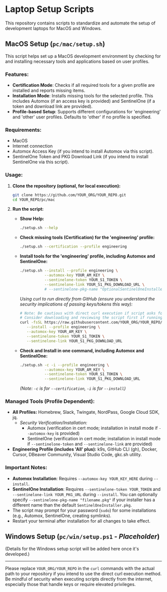 # Laptop Setup Scripts

This repository contains scripts to standardize and automate the setup of development laptops for MacOS and Windows.

## MacOS Setup (`pc/mac/setup.sh`)

This script helps set up a MacOS development environment by checking for and installing necessary tools and applications based on user profiles.

### Features:

*   **Certification Mode**: Checks if all required tools for a given profile are installed and reports missing items.
*   **Installation Mode**: Installs missing tools for the selected profile. This includes Automox (if an access key is provided) and SentinelOne (if a token and download link are provided).
*   **Profile-based Setup**: Supports different configurations for 'engineering' and 'other' user profiles. Defaults to 'other' if no profile is specified.

### Requirements:

*   MacOS
*   Internet connection
*   Automox Access Key (if you intend to install Automox via this script).
*   SentinelOne Token and PKG Download Link (if you intend to install SentinelOne via this script).

### Usage:

1.  **Clone the repository (optional, for local execution):**
    ```bash
    git clone https://github.com/YOUR_ORG/YOUR_REPO.git
    cd YOUR_REPO/pc/mac
    ```

2.  **Run the script:**

    *   **Show Help:**
        ```bash
        ./setup.sh --help
        ```

    *   **Check missing tools (Certification) for the 'engineering' profile:**
        ```bash
        ./setup.sh --certification --profile engineering
        ```

    *   **Install tools for the 'engineering' profile, including Automox and SentinelOne:**
        ```bash
        ./setup.sh --install --profile engineering \
                   --automox-key YOUR_AM_KEY \
                   --sentinelone-token YOUR_S1_TOKEN \
                   --sentinelone-link YOUR_S1_PKG_DOWNLOAD_URL \
                   # --sentinelone-pkg-name "OptionalSentinelOneInstaller.pkg"
        ```
        *Using curl to run directly from GitHub (ensure you understand the security implications of passing keys/tokens this way):*
        ```bash
        # Note: Be cautious with direct curl execution if script asks for sudo or handles sensitive keys/tokens.
        # Consider downloading and reviewing the script first if running with installation or keys/tokens.
        curl -fsSL https://raw.githubusercontent.com/YOUR_ORG/YOUR_REPO/main/pc/mac/setup.sh | bash -s -- \
           --install --profile engineering \
           --automox-key YOUR_AM_KEY \
           --sentinelone-token YOUR_S1_TOKEN \
           --sentinelone-link YOUR_S1_PKG_DOWNLOAD_URL
        ```

    *   **Check and Install in one command, including Automox and SentinelOne:**
        ```bash
        ./setup.sh -c -i --profile engineering \
                   --automox-key YOUR_AM_KEY \
                   --sentinelone-token YOUR_S1_TOKEN \
                   --sentinelone-link YOUR_S1_PKG_DOWNLOAD_URL
        ```
        *(Note: `-c` is for `--certification`, `-i` is for `--install`)*

### Managed Tools (Profile Dependent):

*   **All Profiles:** Homebrew, Slack, Twingate, NordPass, Google Cloud SDK, jq.
    *   *Security Verification/Installation:*
        *   Automox (verification in cert mode; installation in install mode if `--automox-key` is provided)
        *   SentinelOne (verification in cert mode; installation in install mode if `--sentinelone-token` and `--sentinelone-link` are provided)
*   **Engineering Profile (includes 'All' plus):** k9s, GitHub CLI (gh), Docker, Cursor, DBeaver Community, Visual Studio Code, gkc.sh utility.

### Important Notes:

*   **Automox Installation**: Requires `--automox-key YOUR_KEY_HERE` during `--install`.
*   **SentinelOne Installation**: Requires `--sentinelone-token YOUR_TOKEN` and `--sentinelone-link YOUR_PKG_URL` during `--install`. You can optionally specify `--sentinelone-pkg-name "filename.pkg"` if your installer has a different name than the default `SentinelOneInstaller.pkg`.
*   The script may prompt for your password (`sudo`) for some installations (e.g., Automox, SentinelOne, creating symlinks).
*   Restart your terminal after installation for all changes to take effect.

## Windows Setup (`pc/win/setup.ps1` - *Placeholder*)

(Details for the Windows setup script will be added here once it's developed.)

---

Please replace `YOUR_ORG/YOUR_REPO` in the `curl` commands with the actual path to your repository if you intend to use the direct curl execution method.
Be mindful of security when executing scripts directly from the internet, especially those that handle keys or require elevated privileges.
